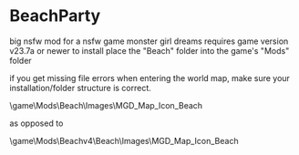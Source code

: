 # BeachParty
big nsfw mod for a nsfw game monster girl dreams
requires game version v23.7a or newer
to install place the "Beach" folder into the game's "Mods" folder


if you get missing file errors when entering the world map, make sure your installation/folder structure is correct.

\game\Mods\Beach\Images\MGD_Map_Icon_Beach

as opposed to

\game\Mods\Beachv4\Beach\Images\MGD_Map_Icon_Beach
